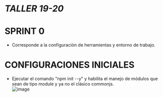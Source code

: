 # _TALLER 19-20_ <br>

# SPRINT 0 <br>
- Corresponde a la configuraciòn  de herramientas  y entorno de trabajo.  <br>

# CONFIGURACIONES INICIALES <br>
* Ejecutar el comando  "npm init --y"  y habilita el manejo de módulos que sean de tipo module y ya no el clásico commonjs. <br>
![image](https://github.com/SandovalBrandon1027/veterinaria/assets/117743538/78f84cfb-76a6-4ea4-b74c-46d198a08c98)



